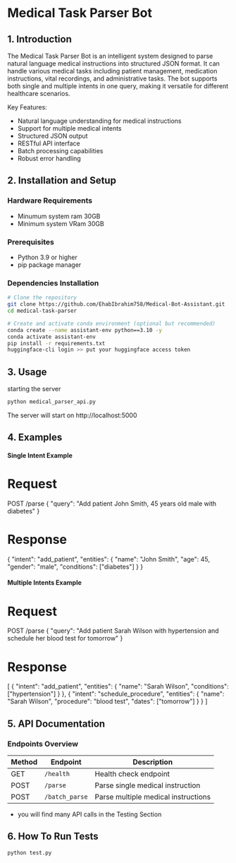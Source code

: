 # Medical Task Parser Bot

## 1. Introduction
The Medical Task Parser Bot is an intelligent system designed to parse natural language medical instructions into structured JSON format. It can handle various medical tasks including patient management, medication instructions, vital recordings, and administrative tasks. The bot supports both single and multiple intents in one query, making it versatile for different healthcare scenarios.

Key Features:
- Natural language understanding for medical instructions
- Support for multiple medical intents
- Structured JSON output
- RESTful API interface
- Batch processing capabilities
- Robust error handling

## 2. Installation and Setup

### Hardware Requirements
- Minumum system ram 30GB 
- Minimum system VRam 30GB
### Prerequisites
- Python 3.9 or higher
- pip package manager

### Dependencies Installation
```bash
# Clone the repository
git clone https://github.com/EhabIbrahim758/Medical-Bot-Assistant.git
cd medical-task-parser

# Create and activate conda environment (optional but recommended)
conda create --name assistant-env python==3.10 -y
conda activate assistant-env
pip install -r requirements.txt
huggingface-cli login >> put your huggingface access token  
```

## 3. Usage

starting the server

```bash
python medical_parser_api.py
```
The server will start on http://localhost:5000


## 4. Examples 

#### Single Intent Example
# Request

POST /parse
{
    "query": "Add patient John Smith, 45 years old male with diabetes"
}

# Response
{
    "intent": "add_patient",
    "entities": {
        "name": "John Smith",
        "age": 45,
        "gender": "male",
        "conditions": ["diabetes"]
    }
}

#### Multiple Intents Example
# Request
POST /parse
{
    "query": "Add patient Sarah Wilson with hypertension and schedule her blood test for tomorrow"
}

# Response
[
    {
        "intent": "add_patient",
        "entities": {
            "name": "Sarah Wilson",
            "conditions": ["hypertension"]
        }
    },
    {
        "intent": "schedule_procedure",
        "entities": {
            "name": "Sarah Wilson",
            "procedure": "blood test",
            "dates": ["tomorrow"]
        }
    }
]


## 5. API Documentation



### Endpoints Overview

| Method | Endpoint | Description |
|--------|----------|-------------|
| GET | `/health` | Health check endpoint |
| POST | `/parse` | Parse single medical instruction |
| POST | `/batch_parse` | Parse multiple medical instructions |


- you will find many API calls in the Testing Section 

## 6. How To Run Tests 

```bash
python test.py 
```
